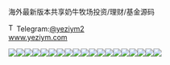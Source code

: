 海外最新版本共享奶牛牧场投资/理财/基金源码<p dir="auto"><a target="_blank" rel="noopener noreferrer nofollow" href="https://camo.githubusercontent.com/d614d90677fbc2e34c7c62ebc68c82379d87a57c4beaf05af65fec7ba6b72e36/68747470733a2f2f63646e2d69636f6e732d706e672e666c617469636f6e2e636f6d2f3531322f323131312f323131313634362e706e67"><img src="https://camo.githubusercontent.com/d614d90677fbc2e34c7c62ebc68c82379d87a57c4beaf05af65fec7ba6b72e36/68747470733a2f2f63646e2d69636f6e732d706e672e666c617469636f6e2e636f6d2f3531322f323131312f323131313634362e706e67" alt="Telegram Icon" style="width: 16px; max-width: 100%;" data-canonical-src="https://cdn-icons-png.flaticon.com/512/2111/2111646.png"></a>Telegram:<a href="https://t.me/yeziym2" rel="nofollow">@yeziym2</a><br><a href="https://www.yeziym.com/">www.yeziym.com</a></p><img src="https://github.com/yeziym/VBei8CG1DE/blob/main/C1DPe.png"><img src="https://github.com/yeziym/VBei8CG1DE/blob/main/zjOfw.png"><img src="https://github.com/yeziym/VBei8CG1DE/blob/main/zZb8z.png"><img src="https://github.com/yeziym/VBei8CG1DE/blob/main/K2BAB.png"><img src="https://github.com/yeziym/VBei8CG1DE/blob/main/OaoFG.png"><img src="https://github.com/yeziym/VBei8CG1DE/blob/main/VliJz.png"><img src="https://github.com/yeziym/VBei8CG1DE/blob/main/TkCql.png"><img src="https://github.com/yeziym/VBei8CG1DE/blob/main/sr9uv.png"><img src="https://github.com/yeziym/VBei8CG1DE/blob/main/FMka1.png"><img src="https://github.com/yeziym/VBei8CG1DE/blob/main/yX1Vt.png"><img src="https://github.com/yeziym/VBei8CG1DE/blob/main/HbV0h.png"><img src="https://github.com/yeziym/VBei8CG1DE/blob/main/Su3LT.png"><img src="https://github.com/yeziym/VBei8CG1DE/blob/main/QRDZV.png"><img src="https://github.com/yeziym/VBei8CG1DE/blob/main/4wOjt.png"><img src="https://github.com/yeziym/VBei8CG1DE/blob/main/Grs0N.png"><img src="https://github.com/yeziym/VBei8CG1DE/blob/main/iu2NG.png"><img src="https://github.com/yeziym/VBei8CG1DE/blob/main/5yEdG.png"><img src="https://github.com/yeziym/VBei8CG1DE/blob/main/RYUur.png"><img src="https://github.com/yeziym/VBei8CG1DE/blob/main/eyDVl.png">